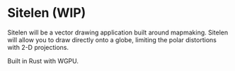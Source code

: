 # Sitelen (WIP)

Sitelen will be a vector drawing application built around mapmaking. 
Sitelen will allow you to draw directly onto a globe, limiting the polar distortions with 2-D projections. 

Built in Rust with WGPU.